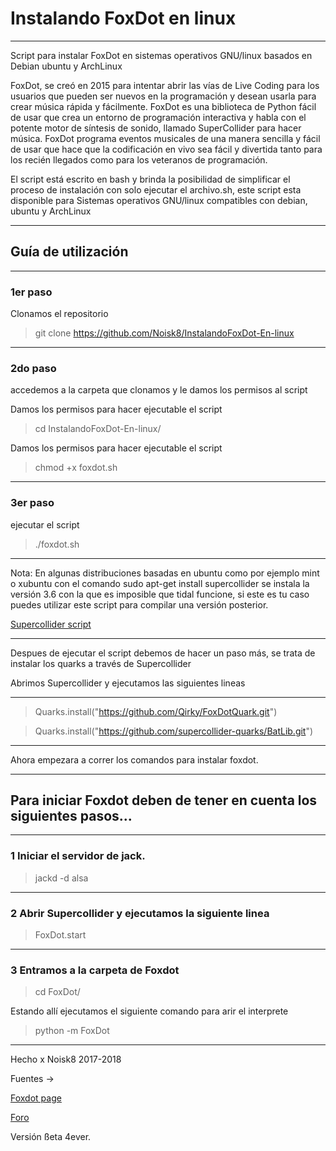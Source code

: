 # Instalando FoxDot en linux
____________________________________________________________________________________
Script para instalar FoxDot en sistemas operativos GNU/linux basados en Debian ubuntu y ArchLinux

FoxDot, se creó en 2015 para intentar abrir las vías de Live Coding para los usuarios que pueden ser nuevos en la programación y desean usarla para crear música rápida y fácilmente. FoxDot es una biblioteca de Python fácil de usar que crea un entorno de programación interactiva y habla con el potente motor de síntesis de sonido, llamado SuperCollider para hacer música. FoxDot programa eventos musicales de una manera sencilla y fácil de usar que hace que la codificación en vivo sea fácil y divertida tanto para los recién llegados como para los veteranos de programación. 


El script está escrito en bash y brinda la posibilidad de simplificar el proceso de instalación con solo ejecutar el archivo.sh, este script esta disponible para Sistemas operativos GNU/linux compatibles con debian, ubuntu y ArchLinux

***

## Guía de utilización 

***

### 1er paso

Clonamos el repositorio

> git clone https://github.com/Noisk8/InstalandoFoxDot-En-linux

***
### 2do paso 

accedemos a la carpeta que clonamos y le damos los permisos al script 

Damos los permisos para hacer ejecutable el script

> cd InstalandoFoxDot-En-linux/

Damos los permisos para hacer ejecutable el script

> chmod +x foxdot.sh

***
### 3er paso 

ejecutar el script
> ./foxdot.sh

***
Nota: En algunas distribuciones basadas en ubuntu como por ejemplo mint o xubuntu con el comando sudo apt-get install supercollider 
se instala la versión 3.6 con la que es imposible que tidal funcione, si este es tu caso puedes utilizar este script para compilar una versión posterior.

[Supercollider script](https://noiskate.hotglue.me/?Sc/)

***

Despues de ejecutar el script debemos de hacer un paso más, se trata de instalar los quarks a través de Supercollider

Abrimos Supercollider   y ejecutamos las siguientes lineas 

***

> Quarks.install("https://github.com/Qirky/FoxDotQuark.git")

> Quarks.install("https://github.com/supercollider-quarks/BatLib.git")

***

Ahora empezara a correr los comandos para instalar foxdot.
***

 ## Para iniciar Foxdot deben de tener en cuenta los siguientes pasos...
 
 ***
 ### 1 Iniciar el servidor de jack.
 
 > jackd -d alsa 
 
 ***
 ### 2 Abrir Supercollider y ejecutamos la siguiente linea 
 
 > FoxDot.start
 
 ***
 
### 3 Entramos a la carpeta de Foxdot 
 
 > cd FoxDot/
 
 Estando allí ejecutamos el siguiente comando para arir el interprete 
 
 > python -m FoxDot

***

Hecho x Noisk8 2017-2018

Fuentes → 

[Foxdot page](http://foxdot.org/installation/)

[Foro](https://github.com/supercollider/supercollider/wiki/Installing-SuperCollider-from-source-on-Ubuntu)
  


Versión ßeta 4ever.
